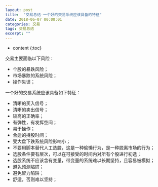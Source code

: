 ```yaml
---
layout: post
title:  "交易总结-一个好的交易系统应该具备的特征"
date: 2018-06-07 00:00:01
categories: 交易
tags: 交易总结
excerpt: ""
---
```


* content
{:toc}


交易主要面临以下风险：
* 个股的暴跌风险；
* 市场暴跌的系统风险；
* 操作失误；


一个好的交易系统应该具备如下特征：
* 清晰的买入信号；
* 清晰的卖出信号；
* 较高的正确率；
* 有弹性，有发挥空间；
* 易于操作；
* 合适的持股时间；
* 受大盘下跌系统风险影响小；
* 不要用脚本替代人工选股，这是一种偷懒行为，是一种脱离市场的行为；
* 选股条件要有层次，可以在可接受的时间内对所有个股进行初选；
* 选股系统不应该含有变量，带变量的系统难以长期坚持，且容易被模拟；
* 避免预测陷阱；
* 避免智力陷阱；
* 舒适，否则难以坚持；

